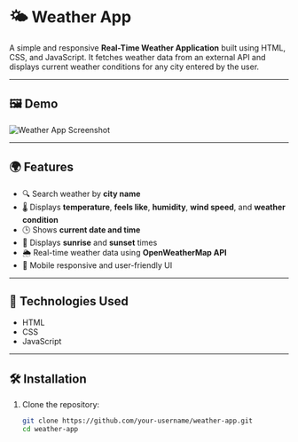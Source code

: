 # 🌤️ Weather App

A simple and responsive **Real-Time Weather Application** built using HTML, CSS, and JavaScript. It fetches weather data from an external API and displays current weather conditions for any city entered by the user.

---

## 🖼️ Demo

![Weather App Screenshot](C:\Users\ASUS'\OneDrive\Pictures\Screenshots)

---

## 🌍 Features

- 🔍 Search weather by **city name**
- 🌡️ Displays **temperature**, **feels like**, **humidity**, **wind speed**, and **weather condition**
- 🕒 Shows **current date and time**
- 🌅 Displays **sunrise** and **sunset** times
- 🌦️ Real-time weather data using **OpenWeatherMap API**
- 📱 Mobile responsive and user-friendly UI

---

## 🚀 Technologies Used

- HTML
- CSS
- JavaScript

---

## 🛠️ Installation

1. Clone the repository:

   ```bash
   git clone https://github.com/your-username/weather-app.git
   cd weather-app
